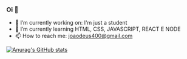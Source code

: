 ### Oi 👋

- 🔭 I’m currently working on: I'm just a student
- 🌱 I’m currently learning HTML, CSS, JAVASCRIPT, REACT E NODE
- 📫 How to reach me: joaodeus400@gmail.com

[![Anurag's GitHub stats](https://github-readme-stats.vercel.app/api?username=Joaoof)](https://github.com/Joaoof/github-readme-stats_icons=true&theme=radical)

